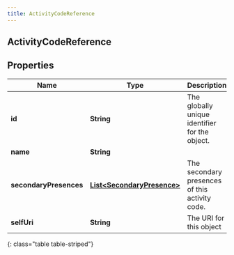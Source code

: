 ```yaml
---
title: ActivityCodeReference
---
```


## ActivityCodeReference

## Properties

| Name                   | Type                                                                           | Description                                    | Notes      |
| ---------------------- | ------------------------------------------------------------------------------ | ---------------------------------------------- | ---------- |
| **id**                 | <!----><!---->**String**<!---->                                                | The globally unique identifier for the object. |            |
| **name**               | <!----><!---->**String**<!---->                                                |                                                | [optional] |
| **secondaryPresences** | <!----><!---->[**List&lt;SecondaryPresence&gt;**](SecondaryPresence.md)<!----> | The secondary presences of this activity code. | [optional] |
| **selfUri**            | <!----><!---->**String**<!---->                                                | The URI for this object                        | [optional] |

{: class="table table-striped"}
